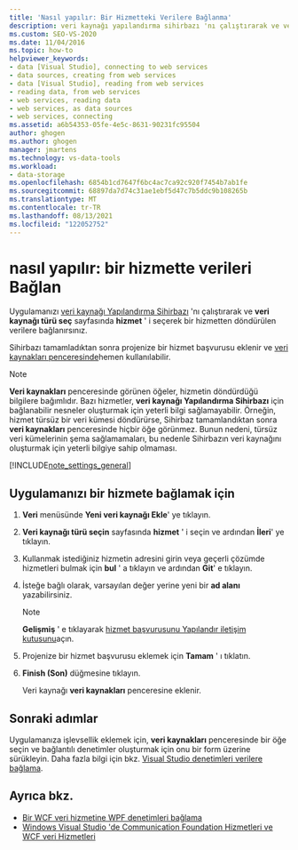 ```yaml
---
title: 'Nasıl yapılır: Bir Hizmetteki Verilere Bağlanma'
description: veri kaynağı yapılandırma sihirbazı 'nı çalıştırarak ve veri kaynağı türü seç sayfasında hizmet ' i seçerek, uygulamanızı bir hizmetten döndürülen verilere Bağlan.
ms.custom: SEO-VS-2020
ms.date: 11/04/2016
ms.topic: how-to
helpviewer_keywords:
- data [Visual Studio], connecting to web services
- data sources, creating from web services
- data [Visual Studio], reading from web services
- reading data, from web services
- web services, reading data
- web services, as data sources
- web services, connecting
ms.assetid: a6b54353-05fe-4e5c-8631-90231fc95504
author: ghogen
ms.author: ghogen
manager: jmartens
ms.technology: vs-data-tools
ms.workload:
- data-storage
ms.openlocfilehash: 6854b1cd7647f6bc4ac7ca92c920f7454b7ab1fe
ms.sourcegitcommit: 68897da7d74c31ae1ebf5d47c7b5ddc9b108265b
ms.translationtype: MT
ms.contentlocale: tr-TR
ms.lasthandoff: 08/13/2021
ms.locfileid: "122052752"
---
```

# <a name="how-to-connect-to-data-in-a-service"></a>nasıl yapılır: bir hizmette verileri Bağlan

Uygulamanızı [veri kaynağı Yapılandırma Sihirbazı](../data-tools/media/data-source-configuration-wizard.png) 'nı çalıştırarak ve **veri kaynağı türü seç** sayfasında **hizmet** ' i seçerek bir hizmetten döndürülen verilere bağlanırsınız.

Sihirbazı tamamladıktan sonra projenize bir hizmet başvurusu eklenir ve [veri kaynakları penceresinde](add-new-data-sources.md#data-sources-window)hemen kullanılabilir.

> [!NOTE]
> **Veri kaynakları** penceresinde görünen öğeler, hizmetin döndürdüğü bilgilere bağımlıdır. Bazı hizmetler, **veri kaynağı Yapılandırma Sihirbazı** için bağlanabilir nesneler oluşturmak için yeterli bilgi sağlamayabilir. Örneğin, hizmet türsüz bir veri kümesi döndürürse, Sihirbaz tamamlandıktan sonra **veri kaynakları** penceresinde hiçbir öğe görünmez. Bunun nedeni, türsüz veri kümelerinin şema sağlamamaları, bu nedenle Sihirbazın veri kaynağını oluşturmak için yeterli bilgiye sahip olmaması.

[!INCLUDE[note_settings_general](../data-tools/includes/note_settings_general_md.md)]

## <a name="to-connect-your-application-to-a-service"></a>Uygulamanızı bir hizmete bağlamak için

1. **Veri** menüsünde **Yeni veri kaynağı Ekle**' ye tıklayın.

2. **Veri kaynağı türü seçin** sayfasında **hizmet** ' i seçin ve ardından **İleri**' ye tıklayın.

3. Kullanmak istediğiniz hizmetin adresini girin veya geçerli çözümde hizmetleri bulmak için **bul** ' a tıklayın ve ardından **Git**' e tıklayın.

4. İsteğe bağlı olarak, varsayılan değer yerine yeni bir **ad alanı** yazabilirsiniz.

    > [!NOTE]
    > **Gelişmiş** ' e tıklayarak [hizmet başvurusunu Yapılandır iletişim kutusunu](../data-tools/configure-service-reference-dialog-box.md)açın.

5. Projenize bir hizmet başvurusu eklemek için **Tamam** ' ı tıklatın.

6. **Finish (Son)** düğmesine tıklayın.

     Veri kaynağı **veri kaynakları** penceresine eklenir.

## <a name="next-steps"></a>Sonraki adımlar

Uygulamanıza işlevsellik eklemek için, **veri kaynakları** penceresinde bir öğe seçin ve bağlantılı denetimler oluşturmak için onu bir form üzerine sürükleyin. Daha fazla bilgi için bkz. [Visual Studio denetimleri verilere bağlama](../data-tools/bind-controls-to-data-in-visual-studio.md).

## <a name="see-also"></a>Ayrıca bkz.

- [Bir WCF veri hizmetine WPF denetimleri bağlama](../data-tools/bind-wpf-controls-to-a-wcf-data-service.md)
- [Windows Visual Studio 'de Communication Foundation Hizmetleri ve WCF veri Hizmetleri](../data-tools/windows-communication-foundation-services-and-wcf-data-services-in-visual-studio.md)

